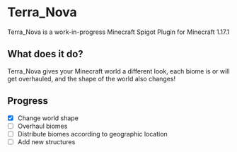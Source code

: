 # Terra_Nova

Terra_Nova is a work-in-progress Minecraft Spigot Plugin for Minecraft 1.17.1

## What does it do?
Terra_Nova gives your Minecraft world a different look, each biome is or will get overhauled, and the shape of the world also changes!

## Progress
- [x] Change world shape
- [ ] Overhaul biomes
- [ ] Distribute biomes according to geographic location
- [ ] Add new structures
